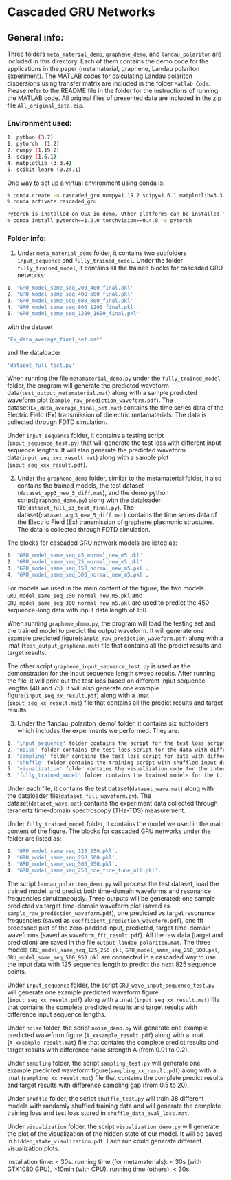 # Cascaded GRU Networks

## General info:

Three folders ```meta_material_demo```, ```graphene_demo```, and ```landau_polariton``` are included in this directory. Each of them contains the demo code for the applications in the paper (metamaterial, graphene, Landau polariton experiment). The MATLAB codes for calculating Landau polariton dispersions using transfer matrix are included in the folder ```Matlab Code```. Please refer to the README file in the folder for the instructions of running the MATLAB code. All original files of presented data are included in the zip file ```All_original_data.zip```.


### Environment used:

```bash
1. python (3.7)
1. pytorch  (1.2)
2. numpy (1.19.2)
3. scipy (1.6.1)
4. matplotlib (3.3.4)
5. scikit-learn (0.24.1)
```
One way to set up a virtual environment using conda is:

```bash
% conda create -n cascaded_gru numpy=1.19.2 scipy=1.6.1 matplotlib=3.3.4 python=3.7 scikit-learn=0.24.1
% conda activate cascaded_gru

Pytorch is installed on OSX in demo. Other platforms can be installed following instructions: https://pytorch.org/get-started/previous-versions/
% conda install pytorch==1.2.0 torchvision==0.4.0 -c pytorch
```

### Folder info:

1. Under ```meta_material_demo``` folder, it contains two subfolders ```input_sequence``` and ```fully_trained_model```.
Under the folder ```fully_trained_model```, it contains all the trained blocks for cascaded GRU networks:

```bash
1. 'GRU_model_same_seq_200_400_final.pkl'
2. 'GRU_model_same_seq_400_600_final.pkl'
3. 'GRU_model_same_seq_600_800_final.pkl'
4. 'GRU_model_same_seq_800_1200_final.pkl'
5. 'GRU_model_same_seq_1200_1600_final.pkl'
```

with the dataset 

```bash
'Ex_data_average_final_set.mat' 
```

and the dataloader 

```bash
'dataset_full_test.py'
```

When running the file ```metamaterial_demo.py``` under the ```fully_trained_model``` folder, the program will generate the predicted waveform data(```test_output_metamaterial.mat```) along with a sample predicted waveform plot (```sample_raw_prediction_waveform.pdf```). The dataset(```Ex_data_average_final_set.mat```) contains the time series data of the Electric Field (Ex) transmission of dielectric metamaterials. The data is collected through FDTD simulation.

Under ```input_sequence``` folder, it contains a testing script (```input_sequence_test.py```) that will generate the test loss with different input sequence lengths. It will also generate the predicted waveform data(```input_seq_xxx_result.mat```) along with a sample plot (```input_seq_xxx_result.pdf```).


2. Under the ```graphene_demo``` folder, similar to the metamaterial folder, it also contains the trained models, the test dataset (```dataset_app3_new_5_diff.mat```), and the demo python script(```graphene_demo.py```) along with the dataloader file(```dataset_full_p3_test_final.py```).
The dataset(```dataset_app3_new_5_diff.mat```) contains the time series data of the Electric Field (Ex) transmission of graphene plasmonic structures. The data is collected through FDTD simulation.

The blocks for cascaded GRU network models are listed as:

```bash
1. 'GRU_model_same_seq_45_normal_new_m5.pkl'.
2. 'GRU_model_same_seq_75_normal_new_m5.pkl'.
3. 'GRU_model_same_seq_150_normal_new_m5.pkl'.
4. 'GRU_model_same_seq_300_normal_new_m5.pkl'.
```

For models we used in the main content of the figure, the two models ```GRU_model_same_seq_150_normal_new_m5.pkl``` and ```GRU_model_same_seq_300_normal_new_m5.pkl``` are used to predict the 450 sequence-long data with input data length of 150.


When running ```graphene_demo.py```, the program will load the testing set and the trained model to predict the output waveform. It will generate one example predicted figure(```sample_raw_prediction_waveform.pdf```)
along with a .mat (```test_output_graphene.mat```) file that contains all the predict results and target results.


The other script ```graphene_input_sequence_test.py``` is used as the demonstration for the input sequence length sweep results. After running the file, it will print out the test loss based on different input sequence lengths (40 and 75). It will also generate one example figure(```input_seq_xx_result.pdf```) along with a .mat (```input_seq_xx_result.mat```) file that contains all the predict results and target results.


3. Under the 'landau_polariton_demo' folder, it contains six subfolders which includes the experiments we performed. They are:

```bash
1. 'input_sequence' folder contains the script for the test loss script for different input sequence lengths sweeping.
2. 'noise' folder contains the test loss script for the data with different A (from 0.01 to 0.2).
3. 'sampling' folder contains the test loss script for data with different sampling rate (from 0.5 to 20).
4. 'shuffle' folder contains the training script with shuffled input data.
5. 'visualization' folder contains the visualization code for the intermediate hidden states.
6. 'fully_trained_model' folder contains the trained models for the time-domain waveform and associated resonance frequencies, the test dataset('dataset_test.mat'), and the demo python script('landau_polariton_demo.py') along with the dataloader file('dataset_full2_p3_all.py').
```

Under each file, it contains the test dataset(```dataset_wave.mat```) along with the dataloader file(```dataset_full_waveform.py```).
The dataset(```dataset_wave.mat```) contains the experiment data collected through terahertz time-domain spectroscopy (THz-TDS) measurement.


Under ```fully_trained_model``` folder, it contains the model we used in the main content of the figure.
The blocks for cascaded GRU networks under the folder are listed as:
```bash
1. 'GRU_model_same_seq_125_250.pkl'.
2. 'GRU_model_same_seq_250_500.pkl'.
3. 'GRU_model_same_seq_500_950.pkl'.
4. 'GRU_model_same_seq_250_coe_fine_tune_all.pkl'.
```

The script ```landau_polariton_demo.py``` will process the test dataset, load the trained model, and predict both time-domain waveforms and resonance frequencies simultaneously. Three outputs will be generated: one sample predicted vs target time-domain waveform plot (saved as ```sample_raw_prediction_waveform.pdf```), one predicted vs target resonance frequencies (saved as ```coefficient_prediction_waveform.pdf```), one fft processed plot of the zero-padded input, predicted, target time-domain waveforms (saved as ```waveform_fft_result.pdf```).
All the raw data (target and prediction) are saved in the file ```output_landau_polariton.mat```.
The three models  ```GRU_model_same_seq_125_250.pkl```,  ```GRU_model_same_seq_250_500.pkl```,  ```GRU_model_same_seq_500_950.pkl``` are connected in a cascaded way to use the input data with 125 sequence length to predict the next 825 sequence points.

Under ```input_sequence``` folder, the script ```GRU_wave_input_sequence_test.py``` will generate one example predicted waveform figure (```input_seq_xx_result.pdf```) along with a .mat (```input_seq_xx_result.mat```) file that contains the complete predicted results and target results with difference input sequence lengths. 

Under ```noise``` folder, the script ```noise_demo.py``` will generate one example predicted waveform figure (```A_xxsample_result.pdf```) along with a .mat (```A_xxsample_result.mat```) file that contains the complete predict results and target results with difference noise strength A (from 0.01 to 0.2).

Under ```sampling``` folder, the script ```sampling_test.py``` will generate one example predicted waveform figure(```sampling_xx_result.pdf```) along with a .mat (```sampling_xx_result.mat```) file that contains the complete predict results and target results with difference sampling gap (from 0.5 to 20).

Under ```shuffle``` folder, the script ```shuffle_test.py``` will train 38 different models with randomly shuffled training data and will generate the complete training loss and test loss stored in ```shuffle_data_eval_loss.mat```.

Under ```visualization``` folder, the script ```visualization_demo.py``` will generate the plot of the visualization of the hidden state of our model. It will be saved in ```hidden_state_visulization.pdf```. Each run could generate different visualization plots. 

installation time: < 30s.
running time (for metamaterials): < 30s (with GTX1080 GPU), >10min (with CPU).
running time (others): < 30s.
